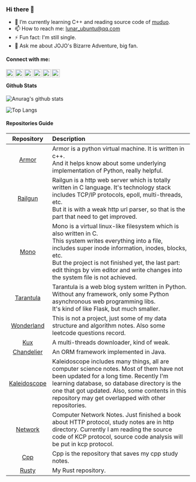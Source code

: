 ### Hi there 👋

<!--
**xiaoqixian/xiaoqixian** is a ✨ _special_ ✨ repository because its `README.md` (this file) appears on your GitHub profile.https://cdn.jsdelivr.net/npm/simple-icons@v3/icons/twitter.svg

Here are some ideas to get you started:

- 🔭 I’m currently working on ...
- 🌱 I’m currently learning ...
- 👯 I’m looking to collaborate on ...
- 🤔 I’m looking for help with ...
- 💬 Ask me about ...
- 📫 How to reach me: ...
- 😄 Pronouns: ...
- ⚡ Fun fact: ...
-->
- 🔭 I’m currently learning C++ and reading source code of [muduo](https://github.com/xiaoqixian/muduo).
- 📫 How to reach me: lunar_ubuntu@qq.com
- ⚡ Fun fact: I'm still single.
- 💬 Ask me about JOJO's Bizarre Adventure, big fan.

#### Connect with me:

[<img align="left" alt="xiaoqixian website" width="22px" src="https://i.loli.net/2020/12/28/FvzcRlWC4YNuMdw.png"/>](https://cnblogs.com/lunar_ubuntu)
[<img align="left" alt="xiaoqixian.github.io.com" width="22px" src="https://pic.downk.cc/item/5f82a15a1cd1bbb86b319a44.png" />](https://xiaoqixian.github.io.com)
[<img align="left" alt="xiaoqixian | YouTube" width="22px" src="https://pic.downk.cc/item/5f82a6311cd1bbb86b33fbde.png" />](https://www.youtube.com/channel/UCHWEmuAss5elGsetWALKDSA
)
[<img align="left" alt="Kaleidopink | bilibili" width="22px" src="https://i.loli.net/2020/12/28/p5KUvInkWACt2jJ.png" />](https://m.bilibili.com/space/397081920)
[<img align="left" alt="LunarEclipse | Twitter" width="22px" src="https://i.loli.net/2020/12/28/vVTqN5g7ABY4C6L.png" />](https://twitter.com/LunarEc16423064)
[<img align="left" alt="xiaoqixian | Instagram" width="22px" src="https://pic.downk.cc/item/5f82a6541cd1bbb86b340bbf.png" />](https://instagram.com/xiaoqixian68)

<br />

#### Github Stats

![Anurag's github stats](https://github-readme-stats.vercel.app/api?username=xiaoqixian&show_icons=true&theme=dracula)

![Top Langs](https://github-readme-stats.vercel.app/api/top-langs/?username=xiaoqixian&layout=compact&exclude_repo=xiaoqixian.github.io,Kaleidoscope,Linux,Arrow,Cpp,PythonDataScienceHandbook,Java,Python,github-corners,REKCARC-TSC-UHT,durant35.github.io,blog)

#### Repositories Guide

|                          Repository                          | Description                                                  |
| :----------------------------------------------------------: | :----------------------------------------------------------- |
|       [Armor](https://github.com/xiaoqixian/Armor.git)       | Armor is a python virtual machine. It is written in c++.<br>And it helps know about some underlying implementation of Python, really helpful. |
|     [Railgun](https://github.com/xiaoqixian/Railgun.git)     | Railgun is a http web server which is totally written in C language. It's technology stack includes TCP/IP protocols, epoll, multi-threads, etc.<br>But it is with a weak http url parser, so that is the part that need to get improved. |
|        [Mono](https://github.com/xiaoqixian/Mono.git)        | Mono is a virtual linux-like filesystem which is also written in C.<br>This system writes everything into a file, includes super inode information, inodes, blocks, etc. <br>But the project is not finished yet, the last part: edit things by vim editor and write changes into the system file is not achieved. |
|   [Tarantula](https://github.com/xiaoqixian/Tarantula.git)   | Tarantula is a web blog system written in Python. Without any framework, only some Python asynchronous web programming libs.<br>It's kind of like Flask, but much smaller. |
|  [Wonderland](https://github.com/xiaoqixian/Wonderland.git)  | This is not a project, just some of my data structure and algorithm notes. Also some leetcode questions record. |
|         [Kux](https://github.com/xiaoqixian/Kux.git)         | A multi-threads downloader, kind of weak.                    |
|  [Chandelier](https://github.com/xiaoqixian/Chandelier.git)  | An ORM framework implemented in Java.                            |
| [Kaleidoscope](https://github.com/xiaoqixian/Kaleidoscope.git) | Kaleidoscope includes many things, all are computer science notes. Most of them have not been updated for a long time. Recently I'm learning database, so database directory is the one that got updated. Also, some contents in this repository may get overlapped with other repositories. |
|     [Network](https://github.com/xiaoqixian/Network.git)     | Computer Network Notes. Just finished a book about HTTP protocol, study notes are in http directory. Currently I am reading the source code of KCP protocol, source code analysis will be put in kcp protocol. |
|         [Cpp](https://github.com/xiaoqixian/Cpp.git)         | Cpp is the repository that saves my cpp study notes.         |
| [Rusty](https://github.com/xiaoqixian/Rusty.git) | My Rust repository.|
